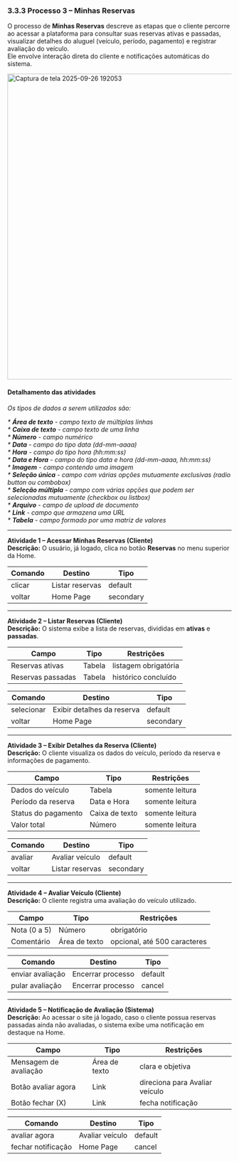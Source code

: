 ### 3.3.3 Processo 3 – Minhas Reservas

O processo de **Minhas Reservas** descreve as etapas que o cliente percorre ao acessar a plataforma para consultar suas reservas ativas e passadas, visualizar detalhes do aluguel (veículo, período, pagamento) e registrar avaliação do veículo.  
Ele envolve interação direta do cliente e notificações automáticas do sistema.

<img width="1043" height="688" alt="Captura de tela 2025-09-26 192053" src="../images/process3.png" />

#### Detalhamento das atividades

_Os tipos de dados a serem utilizados são:_

_* **Área de texto** - campo texto de múltiplas linhas_  
_* **Caixa de texto** - campo texto de uma linha_  
_* **Número** - campo numérico_  
_* **Data** - campo do tipo data (dd-mm-aaaa)_  
_* **Hora** - campo do tipo hora (hh:mm:ss)_  
_* **Data e Hora** - campo do tipo data e hora (dd-mm-aaaa, hh:mm:ss)_  
_* **Imagem** - campo contendo uma imagem_  
_* **Seleção única** - campo com várias opções mutuamente exclusivas (radio button ou combobox)_  
_* **Seleção múltipla** - campo com várias opções que podem ser selecionadas mutuamente (checkbox ou listbox)_  
_* **Arquivo** - campo de upload de documento_  
_* **Link** - campo que armazena uma URL_  
_* **Tabela** - campo formado por uma matriz de valores_  

---

**Atividade 1 – Acessar Minhas Reservas (Cliente)**  
**Descrição:** O usuário, já logado, clica no botão **Reservas** no menu superior da Home.  

| **Comando**   | **Destino**              | **Tipo**   |
|---------------|--------------------------|------------|
| clicar        | Listar reservas          | default    |
| voltar        | Home Page                | secondary  |

---

**Atividade 2 – Listar Reservas (Cliente)**  
**Descrição:** O sistema exibe a lista de reservas, divididas em **ativas** e **passadas**.  

| **Campo**            | **Tipo**   | **Restrições**                     |
|----------------------|------------|------------------------------------|
| Reservas ativas      | Tabela     | listagem obrigatória               |
| Reservas passadas    | Tabela     | histórico concluído                 |

| **Comando**   | **Destino**                | **Tipo**   |
|---------------|----------------------------|------------|
| selecionar    | Exibir detalhes da reserva | default    |
| voltar        | Home Page                  | secondary  |

---

**Atividade 3 – Exibir Detalhes da Reserva (Cliente)**  
**Descrição:** O cliente visualiza os dados do veículo, período da reserva e informações de pagamento.  

| **Campo**            | **Tipo**       | **Restrições**       |
|----------------------|----------------|----------------------|
| Dados do veículo     | Tabela         | somente leitura      |
| Período da reserva   | Data e Hora    | somente leitura      |
| Status do pagamento  | Caixa de texto | somente leitura      |
| Valor total          | Número         | somente leitura      |

| **Comando**   | **Destino**          | **Tipo**   |
|---------------|----------------------|------------|
| avaliar       | Avaliar veículo      | default    |
| voltar        | Listar reservas      | secondary  |

---

**Atividade 4 – Avaliar Veículo (Cliente)**  
**Descrição:** O cliente registra uma avaliação do veículo utilizado.  

| **Campo**        | **Tipo**        | **Restrições**                  |
|------------------|-----------------|---------------------------------|
| Nota (0 a 5)     | Número          | obrigatório                     |
| Comentário       | Área de texto   | opcional, até 500 caracteres    |

| **Comando**         | **Destino**         | **Tipo**   |
|---------------------|---------------------|------------|
| enviar avaliação    | Encerrar processo   | default    |
| pular avaliação     | Encerrar processo   | cancel     |

---

**Atividade 5 – Notificação de Avaliação (Sistema)**  
**Descrição:** Ao acessar o site já logado, caso o cliente possua reservas passadas ainda não avaliadas, o sistema exibe uma notificação em destaque na Home.  

| **Campo**                | **Tipo**       | **Restrições**               |
|--------------------------|----------------|------------------------------|
| Mensagem de avaliação    | Área de texto  | clara e objetiva             |
| Botão avaliar agora      | Link           | direciona para Avaliar veículo |
| Botão fechar (X)         | Link           | fecha notificação            |

| **Comando**       | **Destino**          | **Tipo**   |
|-------------------|----------------------|------------|
| avaliar agora     | Avaliar veículo      | default    |
| fechar notificação| Home Page            | cancel     |
